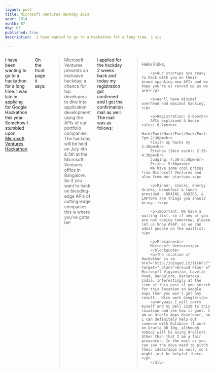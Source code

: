 ```yaml
---
layout: post
title: Microsoft Ventures Hackday 2014
year: 2014
month: 07
day: 03
published: true
description:  I have wanted to go to a Hackathon for a long time. I applied for a Hackathon (Hackday) 2 weeks ago which is being organized by Microsoft Ventures, got the approval for it today.

---
```

<div class="row">
	<div class="span9 columns">
		<p>I have been wanting to go to a hackathon for a long time. I was late in applying for Google Hackathon this year. Somehow I stumbled upon <a href="https://hacknight.in/microsoftventures/2014s-bangalore#/participants" target="_blank">Microsoft Ventures Hackathon</a>.</p>
		<p>On the front page it says:</p>
		<blockquote>Microsoft Ventures presents an exclusive hackday; a chance for top developers to dive into application development using the APIs of our portfolio companies. The hackday will be held on July 4th & 5th at the Microsoft Ventures office in Bangalore. So if you want to hack on bleeding-edge APIs of cutting-edge companies - this is where you've gotta be!
		</blockquote>
		<p>I applied for the hackday 2 weeks back and today my registration got confirmed and I got the confirmation mail as well. The mail was as follows:</p>
		<blockquote>
		<p>Hello Folks,</p>
		
		<p>Our startups are ready to hack with you on their brand-spanking-new APIs and we hope you're as revved up as we are!</p>
		
		<p>We'll have minimal overhead and maximal hacking:</p>
		
		<p>Registration: 5-6pm<br>
		APIs explained & house rules: 6-7pm<br>
		Hack/Fuel/Hack/Fuel/Hack/Fuel: 7pm-2:30pm<br>
		Finish up hacks by 2:30pm<br>
		Pitches (3min each): 2:30-4:30pm<br>
		Judging: 4:30-5:30pm<br>
		Prizes: 5:30pm<br>
		We have some cool prizes from Microsoft Ventures and also from our startups.</p>
		
		<p>Dinner, snacks, energy drinks, breakfast & lunch provided - BRAINS, BODIES, & LAPTOPS are things you should bring :)</p>
		
		<p>Important: We have a waiting list, so if any of you are not coming tomorrow, please let us know ASAP, so we can admit people on the waitlist.</p>
		
		<p>Prasanna<br>
		Microsoft Ventures</p>
		</blockquote>
		<p>The location of Hackathon is <a href="http://binged.it/1lrHFc7" target="_blank">Ground Floor of Microsoft Vigyan</a>, Lavelle Road, Bangalore, Karnataka, India. Interestingly at the time of this post if you search for this location on Google maps then you won't get any result.. Nice work Google!</p>
		<p>Anyways I will carry myself and my Dell 2520 to this location and see how it goes. I am an Oracle Apps developer, so I can definitely help out someone with Database (I work on Oracle DB 10g, although nobody will be using Oracle!). Other than that I am a fair presenter. In the mail as you can see the devs need to pitch their ideas/apps as well, so I might just be helpful there.</p>
		</div>
 </div> 
